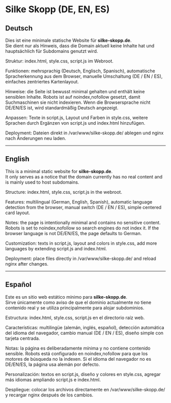 # Silke Skopp (DE, EN, ES)

## Deutsch

Dies ist eine minimale statische Website für **silke-skopp.de**.  
Sie dient nur als Hinweis, dass die Domain aktuell keine Inhalte hat und hauptsächlich für Subdomains genutzt wird.

Struktur: index.html, style.css, script.js im Webroot.  

Funktionen: mehrsprachig (Deutsch, Englisch, Spanisch), automatische Spracherkennung aus dem Browser, manuelle Umschaltung (DE / EN / ES), einfaches zentriertes Kartenlayout.  

Hinweise: die Seite ist bewusst minimal gehalten und enthält keine sensiblen Inhalte. Robots ist auf noindex,nofollow gesetzt, damit Suchmaschinen sie nicht indexieren. Wenn die Browsersprache nicht DE/EN/ES ist, wird standardmäßig Deutsch angezeigt.  

Anpassen: Texte in script.js, Layout und Farben in style.css, weitere Sprachen durch Ergänzen von script.js und index.html hinzufügen.  

Deployment: Dateien direkt in /var/www/silke-skopp.de/ ablegen und nginx nach Änderungen neu laden.  

---

## English

This is a minimal static website for **silke-skopp.de**.  
It only serves as a notice that the domain currently has no real content and is mainly used to host subdomains.

Structure: index.html, style.css, script.js in the webroot.  

Features: multilingual (German, English, Spanish), automatic language detection from the browser, manual switch (DE / EN / ES), simple centered card layout.  

Notes: the page is intentionally minimal and contains no sensitive content. Robots is set to noindex,nofollow so search engines do not index it. If the browser language is not DE/EN/ES, the page defaults to German.  

Customization: texts in script.js, layout and colors in style.css, add more languages by extending script.js and index.html.  

Deployment: place files directly in /var/www/silke-skopp.de/ and reload nginx after changes.  

---

## Español

Este es un sitio web estático mínimo para **silke-skopp.de**.  
Sirve únicamente como aviso de que el dominio actualmente no tiene contenido real y se utiliza principalmente para alojar subdominios.

Estructura: index.html, style.css, script.js en el directorio raíz web.  

Características: multilingüe (alemán, inglés, español), detección automática del idioma del navegador, cambio manual (DE / EN / ES), diseño simple con tarjeta centrada.  

Notas: la página es deliberadamente mínima y no contiene contenido sensible. Robots está configurado en noindex,nofollow para que los motores de búsqueda no la indexen. Si el idioma del navegador no es DE/EN/ES, la página usa alemán por defecto.  

Personalización: textos en script.js, diseño y colores en style.css, agregar más idiomas ampliando script.js e index.html.  

Despliegue: colocar los archivos directamente en /var/www/silke-skopp.de/ y recargar nginx después de los cambios.  
